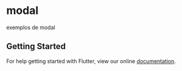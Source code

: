 # modal

exemplos de modal

## Getting Started

For help getting started with Flutter, view our online
[documentation](https://flutter.io/).
